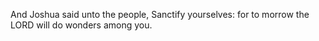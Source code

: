 And Joshua said unto the people, Sanctify yourselves: for to morrow the LORD will do wonders among you.
